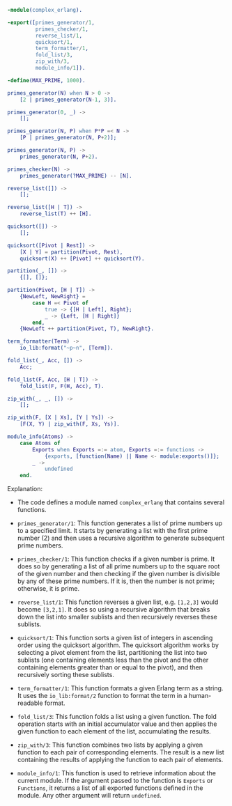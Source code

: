 ```erlang
-module(complex_erlang).

-export([primes_generator/1,
         primes_checker/1,
         reverse_list/1,
         quicksort/1,
         term_formatter/1,
         fold_list/3,
         zip_with/3,
         module_info/1]).

-define(MAX_PRIME, 1000).

primes_generator(N) when N > 0 ->
    [2 | primes_generator(N-1, 3)].

primes_generator(0, _) ->
    [];

primes_generator(N, P) when P*P =< N ->
    [P | primes_generator(N, P+2)];

primes_generator(N, P) ->
    primes_generator(N, P+2).

primes_checker(N) ->
    primes_generator(?MAX_PRIME) -- [N].

reverse_list([]) ->
    [];

reverse_list([H | T]) ->
    reverse_list(T) ++ [H].

quicksort([]) ->
    [];

quicksort([Pivot | Rest]) ->
    [X | Y] = partition(Pivot, Rest),
    quicksort(X) ++ [Pivot] ++ quicksort(Y).

partition(_, []) ->
    {[], []};

partition(Pivot, [H | T]) ->
    {NewLeft, NewRight} =
        case H =< Pivot of
            true -> {[H | Left], Right};
            _ -> {Left, [H | Right]}
        end,
    {NewLeft ++ partition(Pivot, T), NewRight}.

term_formatter(Term) ->
    io_lib:format("~p~n", [Term]).

fold_list(_, Acc, []) ->
    Acc;

fold_list(F, Acc, [H | T]) ->
    fold_list(F, F(H, Acc), T).

zip_with(_, _, []) ->
    [];

zip_with(F, [X | Xs], [Y | Ys]) ->
    [F(X, Y) | zip_with(F, Xs, Ys)].

module_info(Atoms) ->
    case Atoms of
        Exports when Exports =:= atom, Exports =:= functions ->
            {exports, [function(Name) || Name <- module:exports()]};
        _ ->
            undefined
    end.
```

Explanation:

- The code defines a module named `complex_erlang` that contains several functions.

- `primes_generator/1`: This function generates a list of prime numbers up to a specified limit. It starts by generating a list with the first prime number (2) and then uses a recursive algorithm to generate subsequent prime numbers.

- `primes_checker/1`: This function checks if a given number is prime. It does so by generating a list of all prime numbers up to the square root of the given number and then checking if the given number is divisible by any of these prime numbers. If it is, then the number is not prime; otherwise, it is prime.

- `reverse_list/1`: This function reverses a given list, e.g. `[1,2,3]` would become `[3,2,1]`. It does so using a recursive algorithm that breaks down the list into smaller sublists and then recursively reverses these sublists.

- `quicksort/1`: This function sorts a given list of integers in ascending order using the quicksort algorithm. The quicksort algorithm works by selecting a pivot element from the list, partitioning the list into two sublists (one containing elements less than the pivot and the other containing elements greater than or equal to the pivot), and then recursively sorting these sublists.

- `term_formatter/1`: This function formats a given Erlang term as a string. It uses the `io_lib:format/2` function to format the term in a human-readable format.

- `fold_list/3`: This function folds a list using a given function. The fold operation starts with an initial accumulator value and then applies the given function to each element of the list, accumulating the results.

- `zip_with/3`: This function combines two lists by applying a given function to each pair of corresponding elements. The result is a new list containing the results of applying the function to each pair of elements.

- `module_info/1`: This function is used to retrieve information about the current module. If the argument passed to the function is `Exports` or `Functions`, it returns a list of all exported functions defined in the module. Any other argument will return `undefined`.